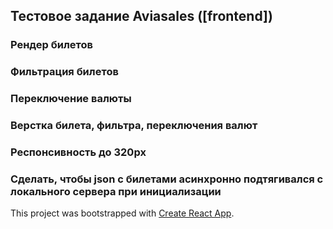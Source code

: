 ## Тестовое задание Aviasales ([frontend])

### Рендер билетов

### Фильтрация билетов

### Переключение валюты

### Верстка билета, фильтра, переключения валют

### Респонсивность до 320px

### Сделать, чтобы json с билетами асинхронно подтягивался с локального сервера при инициализации

This project was bootstrapped with [Create React App](https://github.com/facebook/create-react-app).